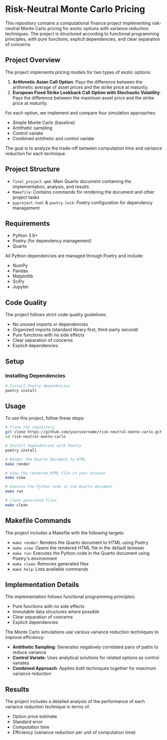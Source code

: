 # Risk-Neutral Monte Carlo Pricing

This repository contains a computational finance project implementing risk-neutral Monte Carlo pricing for exotic options with variance reduction techniques. The project is structured according to functional programming principles, with pure functions, explicit dependencies, and clear separation of concerns.

## Project Overview

The project implements pricing models for two types of exotic options:

1. **Arithmetic Asian Call Option**: Pays the difference between the arithmetic average of asset prices and the strike price at maturity.
2. **European Fixed Strike Lookback Call Option with Stochastic Volatility**: Pays the difference between the maximum asset price and the strike price at maturity.

For each option, we implement and compare four simulation approaches:
- Simple Monte Carlo (baseline)
- Antithetic sampling
- Control variate
- Combined antithetic and control variate

The goal is to analyze the trade-off between computation time and variance reduction for each technique.

## Project Structure

- `final_project.qmd`: Main Quarto document containing the implementation, analysis, and results
- `Makefile`: Contains commands for rendering the document and other project tasks
- `pyproject.toml` & `poetry.lock`: Poetry configuration for dependency management

## Requirements

- Python 3.8+
- Poetry (for dependency management)
- Quarto

All Python dependencies are managed through Poetry and include:
- NumPy
- Pandas
- Matplotlib
- SciPy
- Jupyter

## Code Quality

The project follows strict code quality guidelines:
- No unused imports or dependencies
- Organized imports (standard library first, third-party second)
- Pure functions with no side effects
- Clear separation of concerns
- Explicit dependencies

## Setup

### Installing Dependencies

```bash
# Install Poetry dependencies
poetry install
```

## Usage

To use this project, follow these steps:

```bash
# Clone the repository
git clone https://github.com/yourusername/risk-neutral-monte-carlo.git
cd risk-neutral-monte-carlo

# Install dependencies with Poetry
poetry install

# Render the Quarto document to HTML
make render

# View the rendered HTML file in your browser
make view

# Execute the Python code in the Quarto document
make run

# Clean generated files
make clean
```

## Makefile Commands

The project includes a Makefile with the following targets:

- `make render`: Renders the Quarto document to HTML using Poetry
- `make view`: Opens the rendered HTML file in the default browser
- `make run`: Executes the Python code in the Quarto document using Poetry's environment
- `make clean`: Removes generated files
- `make help`: Lists available commands

## Implementation Details

The implementation follows functional programming principles:
- Pure functions with no side effects
- Immutable data structures where possible
- Clear separation of concerns
- Explicit dependencies

The Monte Carlo simulations use various variance reduction techniques to improve efficiency:
- **Antithetic Sampling**: Generates negatively correlated pairs of paths to reduce variance
- **Control Variate**: Uses analytical solutions for related options as control variates
- **Combined Approach**: Applies both techniques together for maximum variance reduction

## Results

The project includes a detailed analysis of the performance of each variance reduction technique in terms of:
- Option price estimate
- Standard error
- Computation time
- Efficiency (variance reduction per unit of computation time)
